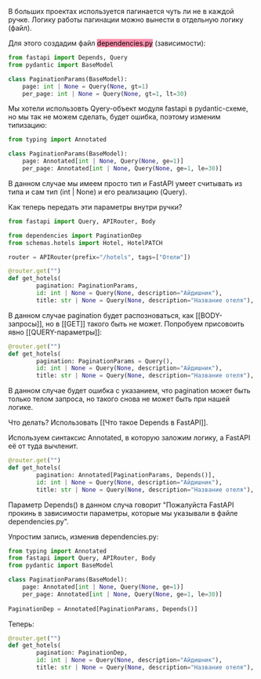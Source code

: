 В больших проектах используется пагинается чуть ли не в каждой ручке. Логику работы пагинации можно вынести в отдельную логику (файл).

Для этого создадим файл <mark style="background: #FF5582A6;">dependencies.py</mark> (зависимости):
```python
from fastapi import Depends, Query
from pydantic import BaseModel

class PaginationParams(BaseModel):
	page: int | None = Query(None, gt=1)
	per_page: int | None = Query(None, gt=1, lt=30)
```

Мы хотели использовть Qyery-объект модуля fastapi в pydantic-схеме, но мы так не можем сделать, будет ошибка, поэтому изменим типизацию:
```python
from typing import Annotated

class PaginationParams(BaseModel):
	page: Annotated[int | None, Query(None, ge=1)]
	per_page: Annotated[int | None, Query(None, ge=1, le=30)]
```

В данном случае мы имеем просто тип и FastAPI умеет считывать из типа и сам тип (int | None) и его реализацию (Query).

Как теперь передать эти параметры внутри ручки?
```python
from fastapi import Query, APIRouter, Body

from dependencies import PaginationDep
from schemas.hotels import Hotel, HotelPATCH

router = APIRouter(prefix="/hotels", tags=["Отели"])

@router.get("")
def get_hotels(
        pagination: PaginationParams,
        id: int | None = Query(None, description="Айдишник"),
        title: str | None = Query(None, description="Название отеля"),
```

В данном случае pagination будет распозноваться, как [[BODY-запросы]], но в [[GET]] такого быть не может.
Попробуем присовоить явно [[QUERY-параметры]]:
```python
@router.get("")
def get_hotels(
        pagination: PaginationParams = Query(),
        id: int | None = Query(None, description="Айдишник"),
        title: str | None = Query(None, description="Название отеля"),
```

В данном случае будет ошибка с указанием, что pagination может быть только телом запроса, но такого снова не может быть при нашей логике.

Что делать? Использовать [[Что такое Depends в FastAPI]].

Используем синтаксис Annotated, в которую заложим логику, а FastAPI её от туда вычленит.
```python
@router.get("")
def get_hotels(
        pagination: Annotated[PaginationParams, Depends()],
        id: int | None = Query(None, description="Айдишник"),
        title: str | None = Query(None, description="Название отеля"),
```

Параметр Depends() в данном случа говорит "Пожалуйста FastAPI прокинь в зависимости параметры, которые мы указывали в файле dependencies.py".

Упростим запись, изменив dependencies.py:
```python
from typing import Annotated
from fastapi import Query, APIRouter, Body
from pydantic import BaseModel

class PaginationParams(BaseModel):
	page: Annotated[int | None, Query(None, ge=1)]
	per_page: Annotated[int | None, Query(None, ge=1, le=30)]
	
PaginationDep = Annotated[PaginationParams, Depends()]
```

Теперь:
```python
@router.get("")
def get_hotels(
        pagination: PaginationDep,
        id: int | None = Query(None, description="Айдишник"),
        title: str | None = Query(None, description="Название отеля"),
```